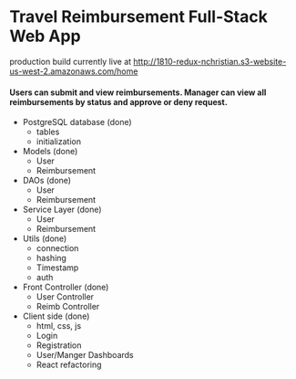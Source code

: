 <h1>Travel Reimbursement Full-Stack Web App</h1>

production build currently live at <a>http://1810-redux-nchristian.s3-website-us-west-2.amazonaws.com/home</a>

<h4>Users can submit and view reimbursements. Manager can view all reimbursements by status and approve or deny request.</h4>

* PostgreSQL database (done)
    - tables
    - initialization
* Models (done)
    - User
    - Reimbursement
* DAOs (done)
    - User
    - Reimbursement
* Service Layer (done)
    - User
    - Reimbursement
* Utils (done) 
    - connection
    - hashing
    - Timestamp
    - auth 
* Front Controller (done)
    - User Controller
    - Reimb Controller
* Client side (done)
    - html, css, js
    - Login
    - Registration
    - User/Manger Dashboards
    - React refactoring 
